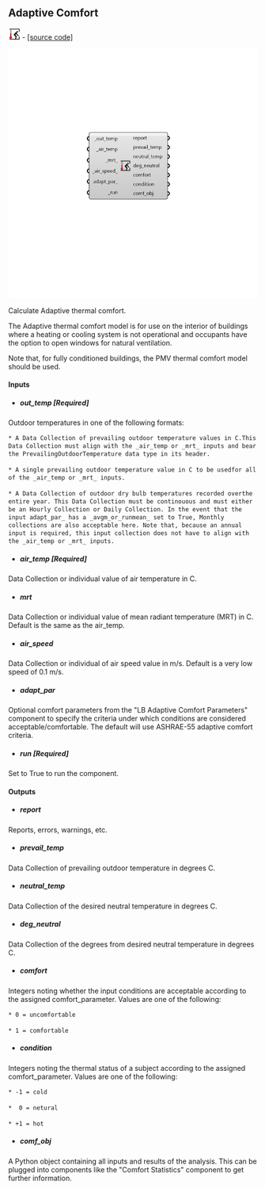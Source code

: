 ## Adaptive Comfort
![](../../images/icons/Adaptive_Comfort.png) - [[source code]](https://github.com/ladybug-tools/ladybug-grasshopper/blob/master/ladybug_grasshopper/src//LB%20Adaptive%20Comfort.py)

![](../../images/components/Adaptive_Comfort.png)

Calculate Adaptive thermal comfort.
 

The Adaptive thermal comfort model is for use on the interior of buildings where
 a heating or cooling system is not operational and occupants have the option to
 open windows for natural ventilation.
 

Note that, for fully conditioned buildings, the PMV thermal comfort model should
 be used.
 



#### Inputs
* ##### out_temp [Required]
Outdoor temperatures in one of the following formats: 


    * A Data Collection of prevailing outdoor temperature values in C.This Data Collection must align with the _air_temp or _mrt_ inputs and bear the PrevailingOutdoorTemperature data type in its header. 

    * A single prevailing outdoor temperature value in C to be usedfor all of the _air_temp or _mrt_ inputs. 

    * A Data Collection of outdoor dry bulb temperatures recorded overthe entire year. This Data Collection must be continouous and must either be an Hourly Collection or Daily Collection. In the event that the input adapt_par_ has a _avgm_or_runmean_ set to True, Monthly collections are also acceptable here. Note that, because an annual input is required, this input collection does not have to align with the _air_temp or _mrt_ inputs. 
* ##### air_temp [Required]
Data Collection or individual value of air temperature in C. 
* ##### mrt 
Data Collection or individual value of mean radiant temperature (MRT) in C. Default is the same as the air_temp. 
* ##### air_speed 
Data Collection or individual of air speed value in m/s. Default is a very low speed of 0.1 m/s. 
* ##### adapt_par 
Optional comfort parameters from the "LB Adaptive Comfort Parameters" component to specify the criteria under which conditions are considered acceptable/comfortable. The default will use ASHRAE-55 adaptive comfort criteria. 
* ##### run [Required]
Set to True to run the component. 

#### Outputs
* ##### report
Reports, errors, warnings, etc. 
* ##### prevail_temp
Data Collection of prevailing outdoor temperature in degrees C. 
* ##### neutral_temp
Data Collection of the desired neutral temperature in degrees C. 
* ##### deg_neutral
Data Collection of the degrees from desired neutral temperature in degrees C. 
* ##### comfort
Integers noting whether the input conditions are acceptable according to the assigned comfort_parameter. 
Values are one of the following: 

    * 0 = uncomfortable

    * 1 = comfortable
* ##### condition
Integers noting the thermal status of a subject according to the assigned comfort_parameter. 
Values are one of the following: 

    * -1 = cold

    *  0 = netural

    * +1 = hot
* ##### comf_obj
A Python object containing all inputs and results of the analysis.  This can be plugged into components like the "Comfort Statistics" component to get further information. 